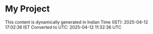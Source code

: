 # My Project

This content is dynamically generated in Indian Time (IST): 2025-04-12 17:02:36 IST
Converted to UTC: 2025-04-12 11:32:36 UTC
